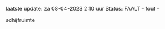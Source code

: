 laatste update: 
za 08-04-2023  2:10   uur 
Status: FAALT - fout - 
<div class="service Y">schijfruimte</div>